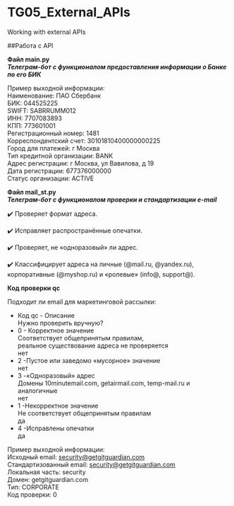 # TG05_External_APIs
 Working with external APIs

##Работа с API


**Файл main.py**<br>
___Телеграм-бот с функционалом предоставления информации о Банке по его  БИК___<br>


Пример выходной информации:<br>
Наименование: ПАО Сбербанк<br>
БИК: 044525225<br>
SWIFT: SABRRUMM012<br>
ИНН: 7707083893<br>
КПП: 773601001<br>
Регистрационный номер: 1481<br>
Корреспондентский счет: 30101810400000000225<br>
Город для платежей: г Москва<br>
Тип кредитной организации: BANK<br>
Адрес регистрации: г Москва, ул Вавилова, д 19<br>
Дата регистрации: 677376000000<br>
Статус организации: ACTIVE<br>


**Файл mail_st.py**<br>
___Телеграм-бот с функционалом проверки и стандартизации e-mail___

✔️ Проверяет формат адреса.

✔️ Исправляет распространённые опечатки.

✔️ Проверяет, не «одноразовый» ли адрес.

✔️ Классифицирует адреса на личные (@mail.ru, @yandex.ru), корпоративные (@myshop.ru) и «ролевые» (info@, support@). 

 **Код проверки qc**

Подходит ли email для маркетинговой рассылки:<br>
- Код qc	- Описание<br> Нужно проверить вручную?<br>
- 0 - Корректное значение<br>
Соответствует общепринятым правилам,<br>
реальное существование адреса не проверяется<br> 	нет<br>
- 2	 -Пустое или заведомо «мусорное» значение<br>	нет<br>
- 3	 -«Одноразовый» адрес<br>
Домены 10minutemail.com, getairmail.com, temp-mail.ru и аналогичные<br> 	нет
- 1	 -Некорректное значение<br>
Не соответствует общепринятым правилам<br>	да<br>
- 4	 -Исправлены опечатки<br>	да

Пример выходной  информации:<br>
Исходный email: security@getgitguardian.com<br>
Стандартизованный email: security@getgitguardian.com<br>
Локальная часть: security<br>
Домен: getgitguardian.com<br>
Тип: CORPORATE<br>
Код проверки: 0<br>